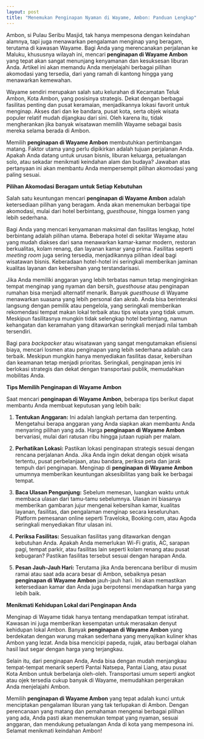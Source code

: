 ```yaml
---
layout: post
title: "Menemukan Penginapan Nyaman di Wayame, Ambon: Panduan Lengkap"
---
```


Ambon, si Pulau Seribu Masjid, tak hanya mempesona dengan keindahan alamnya, tapi juga menawarkan pengalaman menginap yang beragam, terutama di kawasan Wayame. Bagi Anda yang merencanakan perjalanan ke Maluku, khususnya wilayah ini, mencari **penginapan di Wayame Ambon** yang tepat akan sangat menunjang kenyamanan dan kesuksesan liburan Anda. Artikel ini akan memandu Anda menjelajahi berbagai pilihan akomodasi yang tersedia, dari yang ramah di kantong hingga yang menawarkan kemewahan.

Wayame sendiri merupakan salah satu kelurahan di Kecamatan Teluk Ambon, Kota Ambon, yang posisinya strategis. Dekat dengan berbagai fasilitas penting dan pusat keramaian, menjadikannya lokasi favorit untuk menginap. Akses dari dan ke bandara, pusat kota, serta objek wisata populer relatif mudah dijangkau dari sini. Oleh karena itu, tidak mengherankan jika banyak wisatawan memilih Wayame sebagai basis mereka selama berada di Ambon.

Memilih **penginapan di Wayame Ambon** membutuhkan pertimbangan matang. Faktor utama yang perlu dipikirkan adalah tujuan perjalanan Anda. Apakah Anda datang untuk urusan bisnis, liburan keluarga, petualangan solo, atau sekadar menikmati keindahan alam dan budaya? Jawaban atas pertanyaan ini akan membantu Anda mempersempit pilihan akomodasi yang paling sesuai.

**Pilihan Akomodasi Beragam untuk Setiap Kebutuhan**

Salah satu keuntungan mencari **penginapan di Wayame Ambon** adalah ketersediaan pilihan yang beragam. Anda akan menemukan berbagai tipe akomodasi, mulai dari hotel berbintang, *guesthouse*, hingga losmen yang lebih sederhana.

Bagi Anda yang mencari kenyamanan maksimal dan fasilitas lengkap, hotel berbintang adalah pilihan utama. Beberapa hotel di sekitar Wayame atau yang mudah diakses dari sana menawarkan kamar-kamar modern, restoran berkualitas, kolam renang, dan layanan kamar yang prima. Fasilitas seperti *meeting room* juga sering tersedia, menjadikannya pilihan ideal bagi wisatawan bisnis. Keberadaan hotel-hotel ini seringkali memberikan jaminan kualitas layanan dan kebersihan yang terstandarisasi.

Jika Anda memiliki anggaran yang lebih terbatas namun tetap menginginkan tempat menginap yang nyaman dan bersih, *guesthouse* atau penginapan rumahan bisa menjadi alternatif menarik. Banyak *guesthouse* di Wayame menawarkan suasana yang lebih personal dan akrab. Anda bisa berinteraksi langsung dengan pemilik atau pengelola, yang seringkali memberikan rekomendasi tempat makan lokal terbaik atau tips wisata yang tidak umum. Meskipun fasilitasnya mungkin tidak selengkap hotel berbintang, namun kehangatan dan keramahan yang ditawarkan seringkali menjadi nilai tambah tersendiri.

Bagi para *backpacker* atau wisatawan yang sangat mengutamakan efisiensi biaya, mencari losmen atau penginapan yang lebih sederhana adalah cara terbaik. Meskipun mungkin hanya menyediakan fasilitas dasar, kebersihan dan keamanan tetap menjadi prioritas. Seringkali, penginapan jenis ini berlokasi strategis dan dekat dengan transportasi publik, memudahkan mobilitas Anda.

**Tips Memilih Penginapan di Wayame Ambon**

Saat mencari **penginapan di Wayame Ambon**, beberapa tips berikut dapat membantu Anda membuat keputusan yang lebih baik:

1.  **Tentukan Anggaran:** Ini adalah langkah pertama dan terpenting. Mengetahui berapa anggaran yang Anda siapkan akan membantu Anda menyaring pilihan yang ada. Harga **penginapan di Wayame Ambon** bervariasi, mulai dari ratusan ribu hingga jutaan rupiah per malam.

2.  **Perhatikan Lokasi:** Pastikan lokasi penginapan strategis sesuai dengan rencana perjalanan Anda. Jika Anda ingin dekat dengan objek wisata tertentu, pusat perbelanjaan, atau bandara, periksa peta dan jarak tempuh dari penginapan. Menginap di **penginapan di Wayame Ambon** umumnya memberikan keuntungan aksesibilitas yang baik ke berbagai tempat.

3.  **Baca Ulasan Pengunjung:** Sebelum memesan, luangkan waktu untuk membaca ulasan dari tamu-tamu sebelumnya. Ulasan ini biasanya memberikan gambaran jujur mengenai kebersihan kamar, kualitas layanan, fasilitas, dan pengalaman menginap secara keseluruhan. Platform pemesanan online seperti Traveloka, Booking.com, atau Agoda seringkali menyediakan fitur ulasan ini.

4.  **Periksa Fasilitas:** Sesuaikan fasilitas yang ditawarkan dengan kebutuhan Anda. Apakah Anda memerlukan Wi-Fi gratis, AC, sarapan pagi, tempat parkir, atau fasilitas lain seperti kolam renang atau pusat kebugaran? Pastikan fasilitas tersebut sesuai dengan harapan Anda.

5.  **Pesan Jauh-Jauh Hari:** Terutama jika Anda berencana berlibur di musim ramai atau saat ada acara besar di Ambon, sebaiknya pesan **penginapan di Wayame Ambon** jauh-jauh hari. Ini akan memastikan ketersediaan kamar dan Anda juga berpotensi mendapatkan harga yang lebih baik.

**Menikmati Kehidupan Lokal dari Penginapan Anda**

Menginap di Wayame tidak hanya tentang mendapatkan tempat istirahat. Kawasan ini juga memberikan kesempatan untuk merasakan denyut kehidupan lokal Ambon. Banyak **penginapan di Wayame Ambon** yang berdekatan dengan warung makan sederhana yang menyajikan kuliner khas Ambon yang lezat. Anda bisa mencicipi papeda, rujak, atau berbagai olahan hasil laut segar dengan harga yang terjangkau.

Selain itu, dari penginapan Anda, Anda bisa dengan mudah menjangkau tempat-tempat menarik seperti Pantai Natsepa, Pantai Liang, atau pusat Kota Ambon untuk berbelanja oleh-oleh. Transportasi umum seperti angkot atau ojek tersedia cukup banyak di Wayame, memudahkan pergerakan Anda menjelajahi Ambon.

Memilih **penginapan di Wayame Ambon** yang tepat adalah kunci untuk menciptakan pengalaman liburan yang tak terlupakan di Ambon. Dengan perencanaan yang matang dan pemahaman mengenai berbagai pilihan yang ada, Anda pasti akan menemukan tempat yang nyaman, sesuai anggaran, dan mendukung petualangan Anda di kota yang mempesona ini. Selamat menikmati keindahan Ambon!
